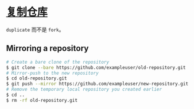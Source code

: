 # [复制仓库](https://docs.github.com/en/free-pro-team@latest/github/creating-cloning-and-archiving-repositories/duplicating-a-repository)
`duplicate` 而不是 `fork`。  

## Mirroring a repository
```sh
# Create a bare clone of the repository
$ git clone --bare https://github.com/exampleuser/old-repository.git
# Mirror-push to the new repository
$ cd old-repository.git
$ git push --mirror https://github.com/exampleuser/new-repository.git
# Remove the temporary local repository you created earlier
$ cd ..
$ rm -rf old-repository.git
```
